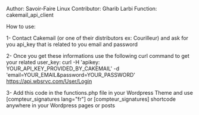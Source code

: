Author: Savoir-Faire Linux
Contributor: Gharib Larbi
Function: cakemail_api_client

How to use:

1- Contact Cakemail (or one of their distributors ex: Courilleur) and ask for you api_key that is related to you email and password

2- Once you get these informations use the following curl command to get your related user_key:
curl -H 'apikey: YOUR_API_KEY_PROVIDED_BY_CAKEMAIL' -d 'email=YOUR_EMAIL&password=YOUR_PASSWORD' https://api.wbsrvc.com/User/Login

3- Add this code in the functions.php file in your Wordpress Theme and use [compteur_signatures lang="fr"] or [compteur_signatures] shortcode anywhere in your Wordpress pages or posts